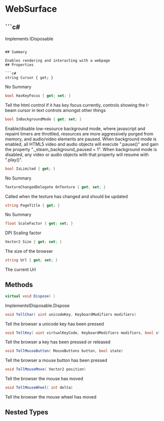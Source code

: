 # WebSurface

## ```c#
Implements IDisposable
```

## Summary

Enables rendering and interacting with a webpage
## Properties

```c#
string Cursor { get; } 
```
No Summary
```c#
bool HasKeyFocus { get; set; } 
```
Tell the html control if it has key focus currently, controls showing the I-beam cursor in text controls amongst other things
```c#
bool InBackgroundMode { get; set; } 
```
Enable/disable low-resource background mode, where javascript and repaint timers are throttled, resources are
more aggressively purged from memory, and audio/video elements are paused. When background mode is enabled,
all HTML5 video and audio objects will execute ".pause()" and gain the property "._steam_background_paused = 1".
When background mode is disabled, any video or audio objects with that property will resume with ".play()".
```c#
bool IsLimited { get; } 
```
No Summary
```c#
TextureChangedDelegate OnTexture { get; set; } 
```
Called when the texture has changed and should be updated
```c#
string PageTitle { get; } 
```
No Summary
```c#
float ScaleFactor { get; set; } 
```
DPI Scaling factor
```c#
Vector2 Size { get; set; } 
```
The size of the browser
```c#
string Url { get; set; } 
```
The current Url
## Methods

```c#
virtual void Dispose( ) 
```
ImplementsIDisposable.Dispose
```c#
void TellChar( uint unicodeKey, KeyboardModifiers modifiers) 
```
Tell the browser a unicode key has been pressed
```c#
void TellKey( uint virtualKeyCode, KeyboardModifiers modifiers, bool state) 
```
Tell the browser a key has been pressed or released
```c#
void TellMouseButton( MouseButtons button, bool state) 
```
Tell the browser a mouse button has been pressed
```c#
void TellMouseMove( Vector2 position) 
```
Tell the browser the mouse has moved
```c#
void TellMouseWheel( int delta) 
```
Tell the browser the mouse wheel has moved
## Nested Types

